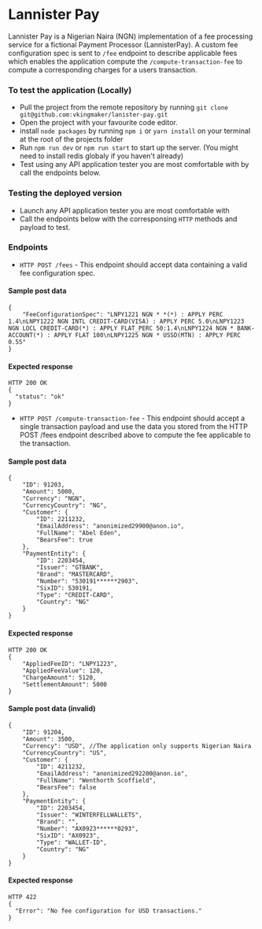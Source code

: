 # Lannister Pay
Lannister Pay is a Nigerian Naira (NGN) implementation of a fee processing service for a fictional Payment Processor (LannisterPay). A custom fee configuration spec is sent to `/fee` endpoint to describe applicable fees which enables the application compute the `/compute-transaction-fee` to compute a corresponding charges for a users transaction.

### To test the application (Locally)
- Pull the project from the remote repository by running `git clone git@github.com:vkingmaker/lanister-pay.git`
- Open the project with your favourite code editor.
- install `node packages` by running `npm i` or `yarn install` on your terminal at the root of the projects folder
- Run `npm run dev` or `npm run start` to start up the server. (You might need to install redis globaly if you haven't already)
- Test using any API application tester you are most comfortable with by call the endpoints below.

### Testing the deployed version
-	Launch any API application tester you are most comfortable with
- Call the endpoints below with the corresponsing `HTTP` methods and payload to test.

### Endpoints
-	`HTTP POST /fees` - This endpoint should accept data containing a valid fee configuration spec.

#### Sample post data
```
{
    "FeeConfigurationSpec": "LNPY1221 NGN * *(*) : APPLY PERC 1.4\nLNPY1222 NGN INTL CREDIT-CARD(VISA) : APPLY PERC 5.0\nLNPY1223 NGN LOCL CREDIT-CARD(*) : APPLY FLAT_PERC 50:1.4\nLNPY1224 NGN * BANK-ACCOUNT(*) : APPLY FLAT 100\nLNPY1225 NGN * USSD(MTN) : APPLY PERC 0.55"
}
```
#### Expected response
```
HTTP 200 OK
{
  "status": "ok"
}
```

- `HTTP POST /compute-transaction-fee` - This endpoint should accept a single transaction payload and use the data you stored from the HTTP POST /fees endpoint described above to compute the fee applicable to the transaction.


#### Sample post data
```
{
    "ID": 91203,
    "Amount": 5000,
    "Currency": "NGN",
    "CurrencyCountry": "NG",
    "Customer": {
        "ID": 2211232,
        "EmailAddress": "anonimized29900@anon.io",
        "FullName": "Abel Eden",
        "BearsFee": true
    },
    "PaymentEntity": {
        "ID": 2203454,
        "Issuer": "GTBANK",
        "Brand": "MASTERCARD",
        "Number": "530191******2903",
        "SixID": 530191,
        "Type": "CREDIT-CARD",
        "Country": "NG"
    }
}
```

#### Expected response

```
HTTP 200 OK
{
    "AppliedFeeID": "LNPY1223",
    "AppliedFeeValue": 120,
    "ChargeAmount": 5120,
    "SettlementAmount": 5000
}
```

#### Sample post data (invalid)
```
{
    "ID": 91204,
    "Amount": 3500,
    "Currency": "USD", //The application only supports Nigerian Naira
    "CurrencyCountry": "US",
    "Customer": {
        "ID": 4211232,
        "EmailAddress": "anonimized292200@anon.io",
        "FullName": "Wenthorth Scoffield",
        "BearsFee": false
    },
    "PaymentEntity": {
        "ID": 2203454,
        "Issuer": "WINTERFELLWALLETS",
        "Brand": "",
        "Number": "AX0923******0293",
        "SixID": "AX0923",
        "Type": "WALLET-ID",
        "Country": "NG"
    }
}
```

#### Expected response
```
HTTP 422
{
  "Error": "No fee configuration for USD transactions."
}
```